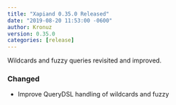 ```yaml
---
title: "Xapiand 0.35.0 Released"
date: "2019-08-20 11:53:00 -0600"
author: Kronuz
version: 0.35.0
categories: [release]
---
```


Wildcards and fuzzy queries revisited and improved.


### Changed
- Improve QueryDSL handling of wildcards and fuzzy
